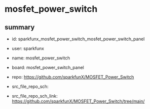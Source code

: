 # mosfet_power_switch
 
## summary 
* id: sparkfunx_mosfet_power_switch_mosfet_power_switch_panel
* user: sparkfunx
* name: mosfet_power_switch
* board: mosfet_power_switch_panel
* repo: https://github.com/sparkfunX/MOSFET_Power_Switch



* src_file_repo_sch: 
* src_file_repo_sch_link: https://github.com/sparkfunX/MOSFET_Power_Switch/tree/main/




